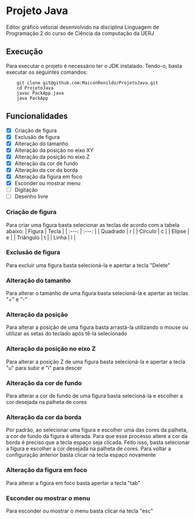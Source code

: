 # Projeto Java
Editor gráfico vetorial desenvolvido na disciplina Linguagem de Programação 2 do curso de Ciência da computação da UERJ

## Execução
Para executar o projeto é necessário ter o JDK instalado. Tendo-o, basta executar os seguintes comandos:
```
    git clone git@github.com:MaiconRenildo/ProjetoJava.git
    cd ProjetoJava
    javac PackApp.java
    java PackApp
```

## Funcionalidades
- [x] Criação de figura
- [X] Exclusão de figura
- [x] Alteração do tamanho 
- [X] Alteração da posição no eixo XY
- [X] Alteração da posição no eixo Z
- [X] Alteração da cor de fundo
- [X] Alteração da cor da borda
- [X] Alteração da figura em foco
- [X] Esconder ou mostrar menu
- [ ] Digitação
- [ ] Desenho livre

### Criação de figura
Para criar uma figura basta selecionar as teclas de acordo com a tabela abaixo:
| Figura  |  Tecla  |
| :---: | :---: |
|  Quadrado |  r |
|  Círculo |  c |
|  Elipse |  e |
|  Triângulo |  t |
|  Linha |  l |

### Exclusão de figura
Para excluir uma figura basta selecioná-la e apertar a tecla "Delete"

### Alteração do tamanho
Para alterar o tamanho de uma figura basta selecioná-la e apertar as teclas "+" e "-"

### Alteração da posição
Para alterar a posição de uma figura basta arrastá-la utilizando o mouse ou utilizar as setas do teclado após tê-la selecionado 

### Alteração da posição no eixo Z
Para alterar a posição Z de uma figura basta selecioná-la e apertar a tecla "u" para subir e "i" para descer

### Alteração da cor de fundo
Para alterar a cor de fundo de uma figura basta selecioná-la e escolher a cor desejada na palheta de cores

### Alteração da cor da borda
Por padrão, ao selecionar uma figura e escolher uma das cores da palheta, a cor de fundo da figura é alterada. Para que esse processo altere a cor da borda é preciso que a tecla espaço seja clicada. Feito isso, basta selecionar a figura e escolher a cor desejada na palheta de cores. Para voltar a configuração anterior basta clicar na tecla espaço novamente

### Alteração da figura em foco
Para alterar a figura em foco basta apertar a tecla "tab"

### Esconder ou mostrar o menu
Para esconder ou mostrar o menu basta clicar na tecla "esc"


